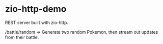 # zio-http-demo
REST server built with zio-http.

/battle/random => 
Generate two random Pokemon, then stream out updates from their battle.
